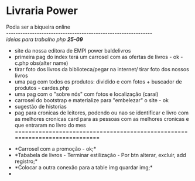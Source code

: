 ﻿#  Livraria Power
Podia ser a biqueira online<br/>
--------------------------------------------------------------<br/>
<i>ideias para trabalho php <b>25-09</b></i>
<br/>
- site da nossa editora de EMPI power baldelivros <br/>
- primeira pag do index terá um carrosel com as ofertas de livros - ok - c.php obs(alter name) <br/>
- tirar foto dos livros da biblioteca/pegar na internet/ tirar foto dos nossos livros<br/>
- uma pag com todos os produtos: dividido e com fotos + buscador de produtos - cardes.php<br/>
- uma pag com o "sobre nós" com fotos e localização (caraí) <br/>
- carrosel do bootstrap e materialize para "embelezar" o site - ok <br/>
- sugestão de historias <br/>
- pag para cronicas de leitores, podendo ou nao se identificar e livro com as melhores cronicas card para as pessoas com as melhores cronicas e que entraram no livro do mes<br/>
============================================================================<br/>
* \*Carrosel com a promoção - ok;*<br/>
* \*Tababela de livros - Terminar estilização - Por btn alterar, excluir, add registro;*<br/>
* \*Colocar a outra conexão para a table img quardar img;*<br/>
*

